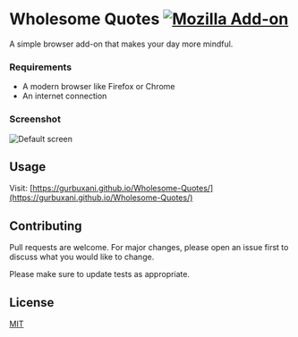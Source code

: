 # Wholesome Quotes [![Mozilla Add-on](https://img.shields.io/amo/users/dustman.svg?style=for-the-badge)](https://addons.mozilla.org/en-US/firefox/addon/mindful-quotes/)

A simple browser add-on that makes your day more mindful.

### Requirements
* A modern browser like Firefox or Chrome
* An internet connection

### Screenshot
![Default screen](https://addons.cdn.mozilla.net/user-media/previews/full/194/194614.png "Example quote")

## Usage

Visit: [https://gurbuxani.github.io/Wholesome-Quotes/](https://gurbuxani.github.io/Wholesome-Quotes/)

## Contributing
Pull requests are welcome. For major changes, please open an issue first to discuss what you would like to change.

Please make sure to update tests as appropriate.

## License
[MIT](https://choosealicense.com/licenses/mit/)
